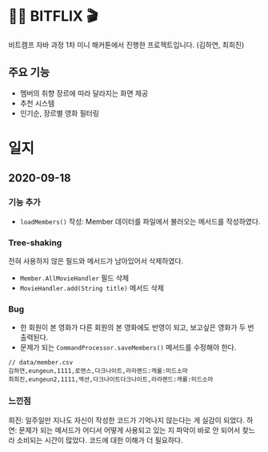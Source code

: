 # 👩‍💻 BITFLIX 🎬
비트캠프 자바 과정 1차 미니 해커톤에서 진행한 프로젝트입니다. (김하연, 최희진) 

## 주요 기능

- 멤버의 취향 장르에 따라 달라지는 화면 제공
- 추천 시스템
- 인기순, 장르별 영화 필터링

# 일지
## 2020-09-18

### 기능 추가
- `loadMembers()` 작성: Member 데이터를 파일에서 불러오는 메서드를 작성하였다.


### Tree-shaking
전혀 사용하지 않은 필드와 메서드가 남아있어서 삭제하였다.
- `Member.AllMovieHandler` 필드 삭제
- `MovieHandler.add(String title)` 메서드 삭제

### Bug

- 한 회원이 본 영화가 다른 회원의 본 영화에도 반영이 되고, 보고싶은 영화가 두 번 출력된다.
- 문제가 되는 `CommandProcessor.saveMembers()` 메서드를 수정해야 한다.

```
// data/member.csv
김하연,eungeun,1111,로맨스,다크나이트,라라랜드:캐롤:미드소마
최희진,eungeun2,1111,액션,다크나이트다크나이트,라라랜드:캐롤:미드소마
```

### 느낀점
희진: 일주일만 지나도 자신이 작성한 코드가 기억나지 않는다는 게 실감이 되었다.
하연: 문제가 되는 메서드가 어디서 어떻게 사용되고 있는 지 파악이 바로 안 되어서 찾느라 소비되는 시간이 많았다. 코드에 대한 이해가 더 필요하다.
